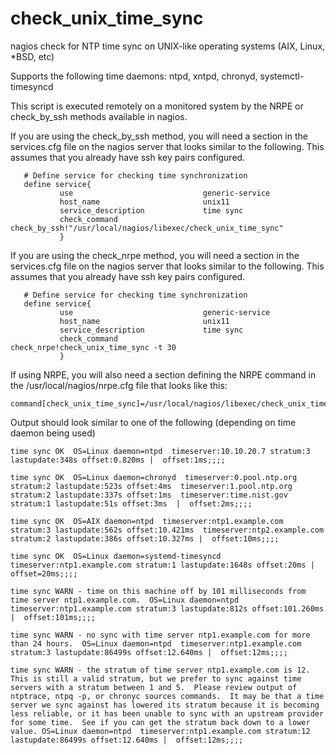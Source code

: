 # check_unix_time_sync
nagios check for NTP time sync on UNIX-like operating systems (AIX, Linux, *BSD, etc)

Supports the following time daemons: ntpd, xntpd, chronyd, systemctl-timesyncd 

This script is executed remotely on a monitored system by the NRPE or check_by_ssh methods available in nagios.

If you are using the check_by_ssh method, you will need a section in the services.cfg
file on the nagios server that looks similar to the following.
This assumes that you already have ssh key pairs configured.
```
   # Define service for checking time synchronization 
   define service{
           use                             generic-service
           host_name                       unix11
           service_description             time sync
           check_command                   check_by_ssh!"/usr/local/nagios/libexec/check_unix_time_sync"
           }
```

If you are using the check_nrpe method, you will need a section in the services.cfg
file on the nagios server that looks similar to the following.
This assumes that you already have ssh key pairs configured.
```
   # Define service for checking time synchronization 
   define service{
           use                             generic-service
           host_name                       unix11
           service_description             time sync
           check_command                   check_nrpe!check_unix_time_sync -t 30
           }
```

If using NRPE, you will also need a section defining the NRPE command in the /usr/local/nagios/nrpe.cfg file that looks like this:
```
command[check_unix_time_sync]=/usr/local/nagios/libexec/check_unix_time_sync
```

Output should look similar to one of the following (depending on time daemon being used)
```
time sync OK  OS=Linux daemon=ntpd  timeserver:10.10.20.7 stratum:3 lastupdate:348s offset:0.820ms |  offset:1ms;;;;

time sync OK  OS=Linux daemon=chronyd  timeserver:0.pool.ntp.org stratum:2 lastupdate:523s offset:4ms  timeserver:1.pool.ntp.org stratum:2 lastupdate:337s offset:1ms  timeserver:time.nist.gov stratum:1 lastupdate:51s offset:3ms  |  offset:2ms;;;;

time sync OK  OS=AIX daemon=ntpd  timeserver:ntp1.example.com stratum:3 lastupdate:562s offset:10.421ms  timeserver:ntp2.example.com stratum:2 lastupdate:386s offset:10.327ms |  offset:10ms;;;;

time sync OK  OS=Linux daemon=systemd-timesyncd timeserver:ntp1.example.com stratum:1 lastupdate:1648s offset:20ms |  offset=20ms;;;;

time sync WARN - time on this machine off by 101 milliseconds from time server ntp1.example.com.  OS=Linux daemon=ntpd  timeserver:ntp1.example.com stratum:3 lastupdate:812s offset:101.260ms |  offset:101ms;;;;

time sync WARN - no sync with time server ntp1.example.com for more than 24 hours.  OS=Linux daemon=ntpd  timeserver:ntp1.example.com stratum:3 lastupdate:86499s offset:12.640ms |  offset:12ms;;;;

time sync WARN - the stratum of time server ntp1.example.com is 12.  This is still a valid stratum, but we prefer to sync against time servers with a stratum between 1 and 5.  Please review output of ntptrace, ntpq -p, or chronyc sources commands.  It may be that a time server we sync against has lowered its stratum because it is becoming less reliable, or it has been unable to sync with an upstream provider for some time.  See if you can get the stratum back down to a lower value. OS=Linux daemon=ntpd  timeserver:ntp1.example.com stratum:12 lastupdate:86499s offset:12.640ms |  offset:12ms;;;;

```

